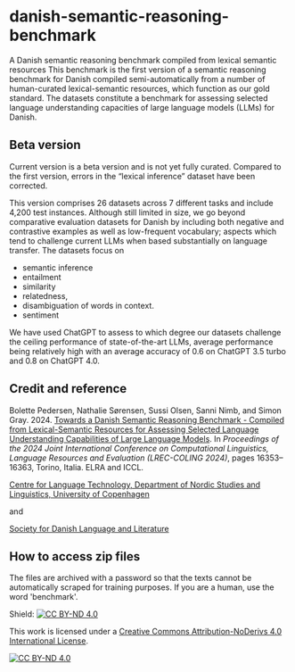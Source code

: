 # danish-semantic-reasoning-benchmark
A Danish semantic reasoning benchmark compiled from lexical semantic resources
This benchmark is the first version of a semantic reasoning benchmark for Danish compiled semi-automatically from a number of human-curated lexical-semantic resources, which function as our gold standard. The datasets constitute a benchmark for assessing selected language understanding capacities of large language models (LLMs) for Danish. 

## Beta version
Current version is a beta version and is not yet fully curated.
Compared to the first version, errors in the “lexical inference” dataset have been corrected.

This version comprises 26 datasets across 7 different tasks and include 4,200 test instances. Although still limited in size, we go beyond comparative evaluation datasets for Danish by including both negative and contrastive examples as well as low-frequent vocabulary; aspects which tend to challenge current LLMs when based substantially on language transfer. 
The datasets focus on 

 - semantic inference
 - entailment
 - similarity
 - relatedness, 
 - disambiguation of words in context. 
 - sentiment

We have used ChatGPT to assess to which degree our datasets challenge the ceiling performance of state-of-the-art LLMs, average performance being relatively high with an average accuracy of 0.6 on ChatGPT 3.5 turbo and 0.8 on ChatGPT 4.0.



## Credit and reference
Bolette Pedersen, Nathalie Sørensen, Sussi Olsen, Sanni Nimb, and Simon Gray. 2024. 
[Towards a Danish Semantic Reasoning Benchmark - Compiled from Lexical-Semantic Resources for Assessing Selected Language Understanding Capabilities of Large Language Models](https://aclanthology.org/2024.lrec-main.1421/).
In *Proceedings of the 2024 Joint International Conference on Computational Linguistics, Language Resources and Evaluation (LREC-COLING 2024)*, pages 16353–16363, Torino, Italia. ELRA and ICCL.



[Centre for Language Technology, Department of Nordic Studies and Linguistics, University of Copenhagen](https://cst.ku.dk/english/)

and

[Society for Danish Language and Literature](https://dsl.dk/)

## How to access zip files

The files are archived with a password so that the texts cannot be automatically scraped for training purposes. If you are a human, use the word 'benchmark'. 

Shield: [![CC BY-ND 4.0][cc-by-nd-shield]][cc-by-nd]

This work is licensed under a
[Creative Commons Attribution-NoDerivs 4.0 International License][cc-by-nd].

[![CC BY-ND 4.0][cc-by-nd-image]][cc-by-nd]

[cc-by-nd]: https://creativecommons.org/licenses/by-nd/4.0/
[cc-by-nd-image]: https://licensebuttons.net/l/by-nd/4.0/88x31.png
[cc-by-nd-shield]: https://img.shields.io/badge/License-CC%20BY--ND%204.0-lightgrey.svg
